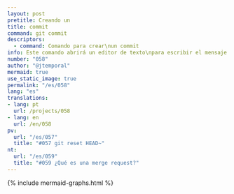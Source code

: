```yaml
---
layout: post
pretitle: Creando un
title: commit
command: git commit
descriptors:
  - command: Comando para crear\nun commit
info: Este comando abrirá un editor de texto\npara escribir el mensaje del commit
number: "058"
author: "@jtemporal"
mermaid: true
use_static_image: true
permalink: "/es/058"
lang: "es"
translations:
- lang: pt
  url: /projects/058
- lang: en
  url: /en/058
pv:
  url: "/es/057"
  title: "#057 git reset HEAD~"
nt:
  url: "/es/059"
  title: "#059 ¿Qué es una merge request?"
---
```


{% include mermaid-graphs.html %}
